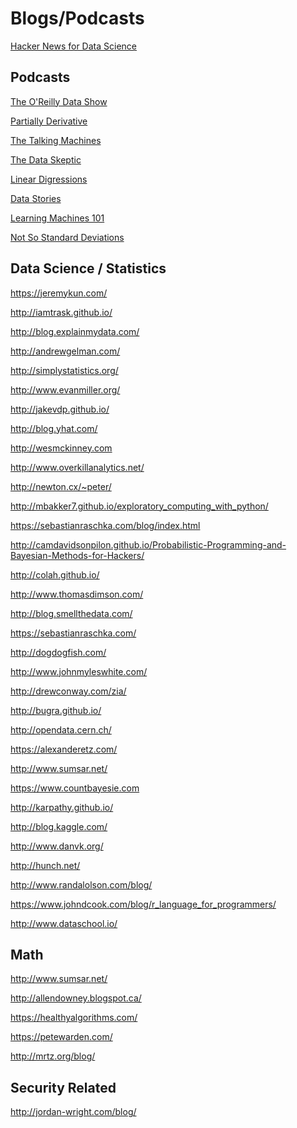 Blogs/Podcasts
===============

[Hacker News for Data Science](http://www.datatau.com/news)

Podcasts
--------

[The O'Reilly Data Show](http://radar.oreilly.com/tag/oreilly-data-show-podcast)

[Partially Derivative](http://partiallyderivative.com/)

[The Talking Machines](http://www.thetalkingmachines.com/)

[The Data Skeptic](https://dataskeptic.com/)

[Linear Digressions](http://benjaffe.github.io/linear-digressions-site/)

[Data Stories](http://datastori.es/)

[Learning Machines 101](http://www.learningmachines101.com/)

[Not So Standard Deviations](http://simplystatistics.org/2015/09/17/not-so-standard-deviations-the-podcast/)

Data Science / Statistics
-------------------------

https://jeremykun.com/

http://iamtrask.github.io/

http://blog.explainmydata.com/

http://andrewgelman.com/

http://simplystatistics.org/

http://www.evanmiller.org/

http://jakevdp.github.io/

http://blog.yhat.com/

http://wesmckinney.com

http://www.overkillanalytics.net/

http://newton.cx/~peter/

http://mbakker7.github.io/exploratory_computing_with_python/

https://sebastianraschka.com/blog/index.html

http://camdavidsonpilon.github.io/Probabilistic-Programming-and-Bayesian-Methods-for-Hackers/

http://colah.github.io/

http://www.thomasdimson.com/

http://blog.smellthedata.com/

https://sebastianraschka.com/

http://dogdogfish.com/

http://www.johnmyleswhite.com/

http://drewconway.com/zia/

http://bugra.github.io/

http://opendata.cern.ch/

https://alexanderetz.com/

http://www.sumsar.net/

https://www.countbayesie.com

http://karpathy.github.io/

http://blog.kaggle.com/

http://www.danvk.org/

http://hunch.net/

http://www.randalolson.com/blog/

https://www.johndcook.com/blog/r_language_for_programmers/

http://www.dataschool.io/

Math
----

http://www.sumsar.net/

http://allendowney.blogspot.ca/

https://healthyalgorithms.com/

https://petewarden.com/

http://mrtz.org/blog/


Security Related
----------------

http://jordan-wright.com/blog/
